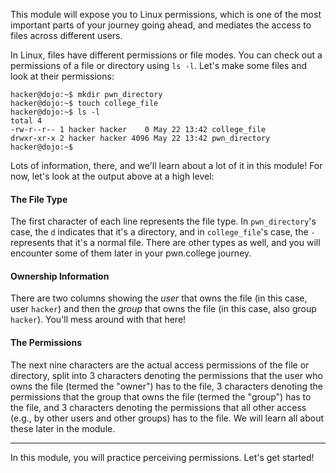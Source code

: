 This module will expose you to Linux permissions, which is one of the most important parts of your journey going ahead, and mediates the access to files across different users.

In Linux, files have different permissions or file modes.
You can check out a permissions of a file or directory using `ls -l`.
Let's make some files and look at their permissions:

```console
hacker@dojo:~$ mkdir pwn_directory
hacker@dojo:~$ touch college_file
hacker@dojo:~$ ls -l
total 4
-rw-r--r-- 1 hacker hacker    0 May 22 13:42 college_file
drwxr-xr-x 2 hacker hacker 4096 May 22 13:42 pwn_directory
hacker@dojo:~$
```

Lots of information, there, and we'll learn about a lot of it in this module!
For now, let's look at the output above at a high level:

#### The File Type

The first character of each line represents the file type.
In `pwn_directory`'s case, the `d` indicates that it's a directory, and in `college_file`'s case, the `-` represents that it's a normal file.
There are other types as well, and you will encounter some of them later in your pwn.college journey.

#### Ownership Information

There are two columns showing the _user_ that owns the file (in this case, user `hacker`) and then the _group_ that owns the file (in this case, also group `hacker`).
You'll mess around with that here!

#### The Permissions

The next nine characters are the actual access permissions of the file or directory, split into 3 characters denoting the permissions that the user who owns the file (termed the "owner") has to the file, 3 characters denoting the permissions that the group that owns the file (termed the "group") has to the file, and 3 characters denoting the permissions that all other access (e.g., by other users and other groups) has to the file.
We will learn all about these later in the module.

----

In this module, you will practice perceiving permissions.
Let's get started!
